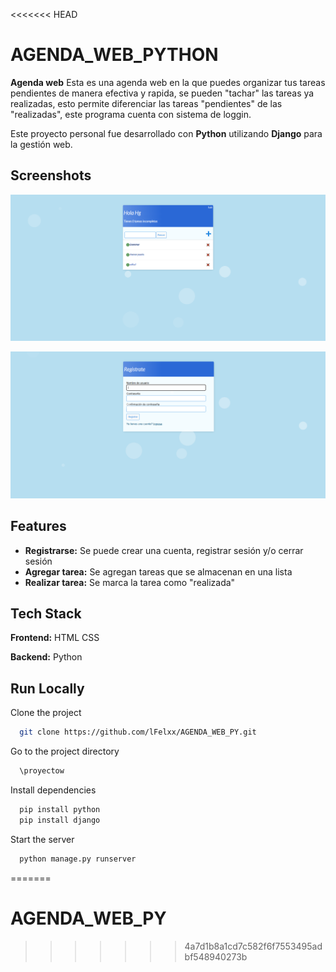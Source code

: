 <<<<<<< HEAD

# AGENDA_WEB_PYTHON


**Agenda web** Esta es una agenda web en la que puedes organizar tus tareas pendientes de manera efectiva y rapida, se pueden "tachar" las tareas ya realizadas, esto permite diferenciar las tareas "pendientes" de las "realizadas", este programa cuenta con sistema de loggin. 


Este proyecto personal fue desarrollado con **Python** utilizando **Django** para la gestión web.


## Screenshots

![App Screenshot](resources//cap1.png)

![App Screenshot](resources/cap2.png)

## Features

- **Registrarse:** Se puede crear una cuenta, registrar sesión y/o cerrar sesión
- **Agregar tarea:** Se agregan tareas que se almacenan en una lista
- **Realizar tarea:** Se marca la tarea como "realizada"


## Tech Stack

**Frontend:** HTML CSS

**Backend:** Python


## Run Locally

Clone the project

```bash
  git clone https://github.com/lFelxx/AGENDA_WEB_PY.git
```

Go to the project directory

```bash
  \proyectow
```

Install dependencies

```bash
  pip install python
  pip install django
```

Start the server

```bash
  python manage.py runserver

```

=======
# AGENDA_WEB_PY
>>>>>>> 4a7d1b8a1cd7c582f6f7553495adbf548940273b
